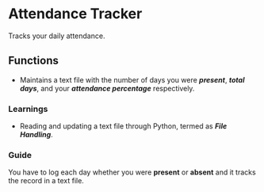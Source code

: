 # Attendance Tracker

Tracks your daily attendance. 

## Functions
- Maintains a text file with the number of days you were ***present***, ***total days***, and your ***attendance percentage*** respectively.

### Learnings
- Reading and updating a text file through Python, termed as ***File Handling***.

### Guide
You have to log each day whether you were **present** or **absent** and it tracks the record in a text file.  
